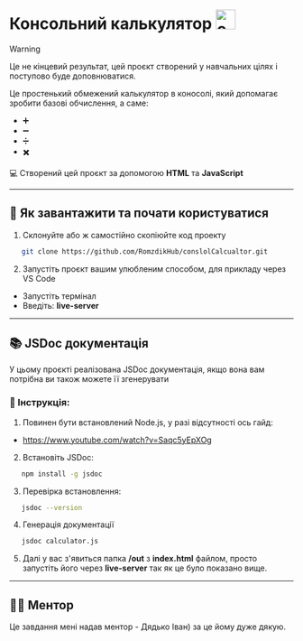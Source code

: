 # Консольний калькулятор <img src="https://www.reshot.com/preview-assets/icons/SPHM58YJ92/calculator-SPHM58YJ92.svg" alt="calculator" width="35px">

> [!WARNING]
> Це не кінцевий результат, цей проєкт створений у навчальних цілях і поступово буде доповнюватися.

Це простенький обмежений калькулятор в коносолі, який допомагає зробити базові обчислення, а саме:
* ➕
* ➖
* ➗	
* ✖️ 

💻 Створений цей проєкт за допомогою **HTML** та **JavaScript**

---

## 🏁 Як завантажити та почати користуватися

1. Склонуйте або ж самостійно скопіюйте код проекту
```bash
   git clone https://github.com/RomzdikHub/conslolCalcualtor.git
   ```

2. Запустіть проєкт вашим улюбленим способом, для прикладу через VS Code

* Запустіть термінал
* Введіть: **live-server**

---
## 📚 JSDoc документація 
У цьому проєкті реалізована JSDoc документація, якщо вона вам потрібна ви також можете її згенерувати

### 📖 Інструкція:
1. Повинен бути встановлений Node.js, у разі відсутності ось гайд:
 * https://www.youtube.com/watch?v=Saqc5yEpXOg

2. Встановіть JSDoc:
```bash
   npm install -g jsdoc
   ```

3. Перевірка встановлення:
```bash
   jsdoc --version
   ```

4. Генерація документації
```bash
   jsdoc calculator.js
   ```

5. Далі у вас з'явиться папка **/out** з **index.html** файлом, просто запустіть його через **live-server** так як це було показано вище.

---

## 🧑‍💼 Ментор
Це завдання мені надав ментор - Дядько Іван) за це йому дуже дякую.
